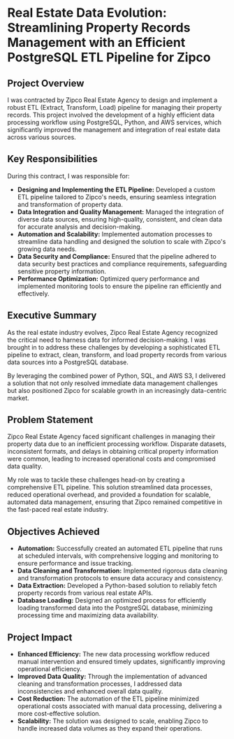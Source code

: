 # Real Estate Data Evolution: Streamlining Property Records Management with an Efficient PostgreSQL ETL Pipeline for Zipco

## Project Overview
I was contracted by Zipco Real Estate Agency to design and implement a robust ETL (Extract, Transform, Load) pipeline for managing their property records. This project involved the development of a highly efficient data processing workflow using PostgreSQL, Python, and AWS services, which significantly improved the management and integration of real estate data across various sources.

## Key Responsibilities
During this contract, I was responsible for:
- **Designing and Implementing the ETL Pipeline:** Developed a custom ETL pipeline tailored to Zipco's needs, ensuring seamless integration and transformation of property data.
- **Data Integration and Quality Management:** Managed the integration of diverse data sources, ensuring high-quality, consistent, and clean data for accurate analysis and decision-making.
- **Automation and Scalability:** Implemented automation processes to streamline data handling and designed the solution to scale with Zipco's growing data needs.
- **Data Security and Compliance:** Ensured that the pipeline adhered to data security best practices and compliance requirements, safeguarding sensitive property information.
- **Performance Optimization:** Optimized query performance and implemented monitoring tools to ensure the pipeline ran efficiently and effectively.

## Executive Summary
As the real estate industry evolves, Zipco Real Estate Agency recognized the critical need to harness data for informed decision-making. I was brought in to address these challenges by developing a sophisticated ETL pipeline to extract, clean, transform, and load property records from various data sources into a PostgreSQL database.

By leveraging the combined power of Python, SQL, and AWS S3, I delivered a solution that not only resolved immediate data management challenges but also positioned Zipco for scalable growth in an increasingly data-centric market.

## Problem Statement
Zipco Real Estate Agency faced significant challenges in managing their property data due to an inefficient processing workflow. Disparate datasets, inconsistent formats, and delays in obtaining critical property information were common, leading to increased operational costs and compromised data quality.

My role was to tackle these challenges head-on by creating a comprehensive ETL pipeline. This solution streamlined data processes, reduced operational overhead, and provided a foundation for scalable, automated data management, ensuring that Zipco remained competitive in the fast-paced real estate industry.

## Objectives Achieved
- **Automation:** Successfully created an automated ETL pipeline that runs at scheduled intervals, with comprehensive logging and monitoring to ensure performance and issue tracking.
- **Data Cleaning and Transformation:** Implemented rigorous data cleaning and transformation protocols to ensure data accuracy and consistency.
- **Data Extraction:** Developed a Python-based solution to reliably fetch property records from various real estate APIs.
- **Database Loading:** Designed an optimized process for efficiently loading transformed data into the PostgreSQL database, minimizing processing time and maximizing data availability.

## Project Impact
- **Enhanced Efficiency:** The new data processing workflow reduced manual intervention and ensured timely updates, significantly improving operational efficiency.
- **Improved Data Quality:** Through the implementation of advanced cleaning and transformation processes, I addressed data inconsistencies and enhanced overall data quality.
- **Cost Reduction:** The automation of the ETL pipeline minimized operational costs associated with manual data processing, delivering a more cost-effective solution.
- **Scalability:** The solution was designed to scale, enabling Zipco to handle increased data volumes as they expand their operations.
